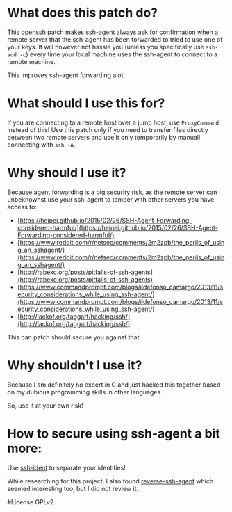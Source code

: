 # What does this patch do?
This openssh patch makes ssh-agent always ask for confirmation when a remote server that the ssh-agent has been forwarded to tried to use one of your keys.
It will however not hassle you (unless you specifically use `ssh-add -c`) every time your local machine uses the ssh-agent to connect to a remote machine.

This improves ssh-agent forwarding alot.

# What should I use this for?
If you are connecting to a remote host over a jump host, use `ProxyCommand` instead of this!
Use this patch only if you need to transfer files directly between two remote servers and use it only temporarily by manuall connecting with `ssh -A`.

# Why should I use it?
Because agent forwarding is a big security risk, as the remote server can unbeknownst use your ssh-agent to tamper with other servers you have access to:

 * [https://heipei.github.io/2015/02/26/SSH-Agent-Forwarding-considered-harmful/](https://heipei.github.io/2015/02/26/SSH-Agent-Forwarding-considered-harmful/)
 * [https://www.reddit.com/r/netsec/comments/2m2zpb/the_perils_of_using_an_sshagent/](https://www.reddit.com/r/netsec/comments/2m2zpb/the_perils_of_using_an_sshagent/)
 * [http://rabexc.org/posts/pitfalls-of-ssh-agents](http://rabexc.org/posts/pitfalls-of-ssh-agents)
 * [https://www.commandprompt.com/blogs/ildefonso_camargo/2013/11/security_considerations_while_using_ssh-agent/](https://www.commandprompt.com/blogs/ildefonso_camargo/2013/11/security_considerations_while_using_ssh-agent/)
 * [http://lackof.org/taggart/hacking/ssh/](http://lackof.org/taggart/hacking/ssh/)

This can patch should secure you against that.

# Why shouldn't I use it?
Because I am definitely no expert in C and just hacked this together based on my dubious programming skills in other languages.

So, use it at your own risk!

# How to secure using ssh-agent a bit more:
Use [ssh-ident](https://github.com/ccontavalli/ssh-ident) to separate your identities!

While researching for this project, I also found [reverse-ssh-agent](https://github.com/ewindisch/reverse-ssh-agent) which seemed interesting too, but I did not review it.

#License
GPLv2
